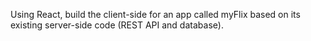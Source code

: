 Using React, build the client-side for an app called myFlix based on its
existing server-side code (REST API and database).
